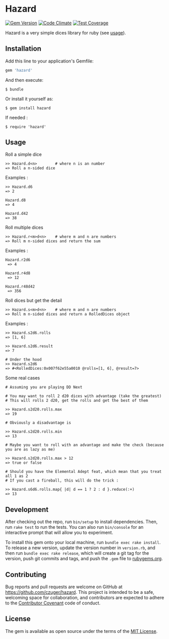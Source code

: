 # Hazard

[![Gem Version](https://badge.fury.io/rb/hazard.svg)](https://badge.fury.io/rb/hazard)
[![Code Climate](https://codeclimate.com/github/czuger/hazard/badges/gpa.svg)](https://codeclimate.com/github/czuger/hazard)
[![Test Coverage](https://codeclimate.com/github/czuger/hazard/badges/coverage.svg)](https://codeclimate.com/github/czuger/hazard/coverage)

Hazard is a very simple dices library for ruby (see [usage](#usage)).

## Installation

Add this line to your application's Gemfile:

```ruby
gem 'hazard'
```

And then execute:

    $ bundle

Or install it yourself as:

    $ gem install hazard
    
If needed :

    $ require 'hazard'  

## Usage

Roll a simple dice

    >> Hazard.d<n>        # where n is an number
    => Roll a n-sided dice

Examples : 

    >> Hazard.d6
    => 2
    
    Hazard.d8
    => 4
     
    Hazard.d42
    => 38
     
    
Roll multiple dices

    >> Hazard.r<m>d<n>    # where m and n are numbers
    => Roll m n-sided dices and return the sum

Examples : 
   
    Hazard.r2d6
     => 4
     
    Hazard.r4d8
     => 12
     
    Hazard.r48d42
     => 356
         
         
Roll dices but get the detail

    >> Hazard.s<m>d<n>    # where m and n are numbers
    => Roll m n-sided dices and return a RolledDices object

Examples : 
         
    >> Hazard.s2d6.rolls
    => [1, 6]     
          
    >> Hazard.s2d6.result
    => 7
    
    # Under the hood
    >> Hazard.s2d6
    => #<RolledDices:0x007f62e55a0010 @rolls=[1, 6], @result=7>
    
Some real cases
         
    # Assuming you are playing DD Next
    
    # You may want to roll 2 d20 dices with advantage (take the greatest)
    # This will rolls 2 d20, get the rolls and get the best of them
    
    >> Hazard.s2d20.rolls.max 
    => 19
    
    # Obviously a disadvantage is
    
    >> Hazard.s2d20.rolls.min
    => 13
    
    # Maybe you want to roll with an advantage and make the check (because you are as lazy as me)
    
    >> Hazard.s2d20.rolls.max > 12
    => true or false
    
    # Should you have the Elemental Adept feat, which mean that you treat all 1 as 2
    # If you cast a fireball, this will do the trick : 
    
    >> Hazard.s6d6.rolls.map{ |d| d == 1 ? 2 : d }.reduce(:+)
    => 13
                    
    
## Development

After checking out the repo, run `bin/setup` to install dependencies. Then, run `rake test` to run the tests. You can also run `bin/console` for an interactive prompt that will allow you to experiment.

To install this gem onto your local machine, run `bundle exec rake install`. To release a new version, update the version number in `version.rb`, and then run `bundle exec rake release`, which will create a git tag for the version, push git commits and tags, and push the `.gem` file to [rubygems.org](https://rubygems.org).

## Contributing

Bug reports and pull requests are welcome on GitHub at https://github.com/czuger/hazard. This project is intended to be a safe, welcoming space for collaboration, and contributors are expected to adhere to the [Contributor Covenant](http://contributor-covenant.org) code of conduct.


## License

The gem is available as open source under the terms of the [MIT License](http://opensource.org/licenses/MIT).

